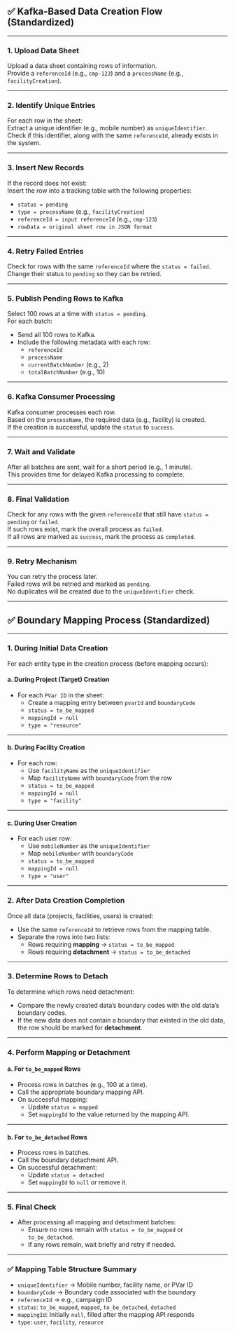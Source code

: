 ## ✅ Kafka-Based Data Creation Flow (Standardized)

---

### **1. Upload Data Sheet**
Upload a data sheet containing rows of information.  
Provide a `referenceId` (e.g., `cmp-123`) and a `processName` (e.g., `facilityCreation`).

---

### **2. Identify Unique Entries**
For each row in the sheet:  
Extract a unique identifier (e.g., mobile number) as `uniqueIdentifier`.  
Check if this identifier, along with the same `referenceId`, already exists in the system.

---

### **3. Insert New Records**
If the record does not exist:  
Insert the row into a tracking table with the following properties:
- `status = pending`
- `type = processName` (e.g., `facilityCreation`)
- `referenceId = input referenceId` (e.g., `cmp-123`)
- `rowData = original sheet row in JSON format`

---

### **4. Retry Failed Entries**
Check for rows with the same `referenceId` where the `status = failed`.  
Change their status to `pending` so they can be retried.

---

### **5. Publish Pending Rows to Kafka**
Select 100 rows at a time with `status = pending`.  
For each batch:
- Send all 100 rows to Kafka.
- Include the following metadata with each row:
  - `referenceId`
  - `processName`
  - `currentBatchNumber` (e.g., 2)
  - `totalBatchNumber` (e.g., 10)

---

### **6. Kafka Consumer Processing**
Kafka consumer processes each row.  
Based on the `processName`, the required data (e.g., facility) is created.  
If the creation is successful, update the `status` to `success`.

---

### **7. Wait and Validate**
After all batches are sent, wait for a short period (e.g., 1 minute).  
This provides time for delayed Kafka processing to complete.

---

### **8. Final Validation**
Check for any rows with the given `referenceId` that still have `status = pending` or `failed`.  
If such rows exist, mark the overall process as `failed`.  
If all rows are marked as `success`, mark the process as `completed`.

---

### **9. Retry Mechanism**
You can retry the process later.  
Failed rows will be retried and marked as `pending`.  
No duplicates will be created due to the `uniqueIdentifier` check.

---

## ✅ Boundary Mapping Process (Standardized)

---

### **1. During Initial Data Creation**

For each entity type in the creation process (before mapping occurs):

#### **a. During Project (Target) Creation**
- For each `PVar ID` in the sheet:
  - Create a mapping entry between `pvarId` and `boundaryCode`
  - `status = to_be_mapped`
  - `mappingId = null`
  - `type = "resource"`

---

#### **b. During Facility Creation**
- For each row:
  - Use `facilityName` as the `uniqueIdentifier`
  - Map `facilityName` with `boundaryCode` from the row
  - `status = to_be_mapped`
  - `mappingId = null`
  - `type = "facility"`

---

#### **c. During User Creation**
- For each user row:
  - Use `mobileNumber` as the `uniqueIdentifier`
  - Map `mobileNumber` with `boundaryCode`
  - `status = to_be_mapped`
  - `mappingId = null`
  - `type = "user"`

---

### **2. After Data Creation Completion**

Once all data (projects, facilities, users) is created:
- Use the same `referenceId` to retrieve rows from the mapping table.
- Separate the rows into two lists:
  - Rows requiring **mapping** → `status = to_be_mapped`
  - Rows requiring **detachment** → `status = to_be_detached`

---

### **3. Determine Rows to Detach**

To determine which rows need detachment:
- Compare the newly created data’s boundary codes with the old data’s boundary codes.
- If the new data does not contain a boundary that existed in the old data, the row should be marked for **detachment**.

---

### **4. Perform Mapping or Detachment**

#### **a. For `to_be_mapped` Rows**
- Process rows in batches (e.g., 100 at a time).
- Call the appropriate boundary mapping API.
- On successful mapping:
  - Update `status = mapped`
  - Set `mappingId` to the value returned by the mapping API.

---

#### **b. For `to_be_detached` Rows**
- Process rows in batches.
- Call the boundary detachment API.
- On successful detachment:
  - Update `status = detached`
  - Set `mappingId` to `null` or remove it.

---

### **5. Final Check**
- After processing all mapping and detachment batches:
  - Ensure no rows remain with `status = to_be_mapped` or `to_be_detached`.
  - If any rows remain, wait briefly and retry if needed.

---

### ✅ Mapping Table Structure Summary

- `uniqueIdentifier` → Mobile number, facility name, or PVar ID  
- `boundaryCode` → Boundary code associated with the boundary  
- `referenceId` → e.g., campaign ID  
- `status`: `to_be_mapped`, `mapped`, `to_be_detached`, `detached`  
- `mappingId`: Initially `null`, filled after the mapping API responds  
- `type`: `user`, `facility`, `resource`
